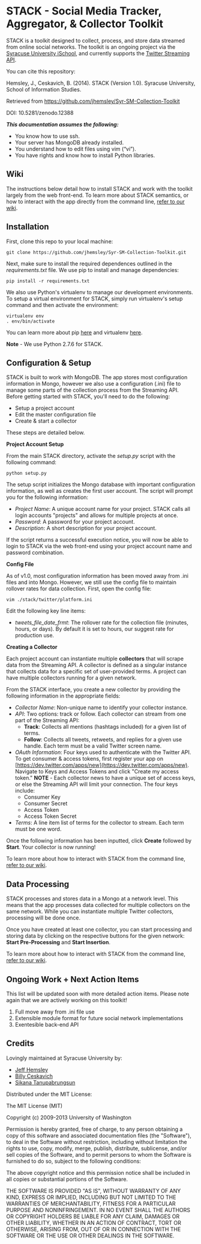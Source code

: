 STACK - Social Media Tracker, Aggregator, & Collector Toolkit
=========

STACK is a toolkit designed to collect, process, and store data streamed from online social networks. The toolkit is an ongoing project via the [Syracuse University iSchool](http://ischool.syr.edu), and currently supports the [Twitter Streaming API](https://dev.twitter.com/streaming/overview).

You can cite this repository:

Hemsley, J., Ceskavich, B. (2014). STACK (Version 1.0). Syracuse University, School of Information Studies.

Retrieved from https://github.com/jhemsley/Syr-SM-Collection-Toolkit

DOI: 10.5281/zenodo.12388

**_This documentation assumes the following:_**

* You know how to use ssh.
* Your server has MongoDB already installed.
* You understand how to edit files using vim (“vi”).
* You have rights and know how to install Python libraries.

## Wiki

The instructions below detail how to install STACK and work with the toolkit largely from the web front-end. To learn more about STACK semantics, or how to interact with the app directly from the command line, [refer to our wiki](#).

## Installation

First, clone this repo to your local machine:

```
git clone https://github.com/jhemsley/Syr-SM-Collection-Toolkit.git
```

Next, make sure to install the required dependences outlined in the _requirements.txt_ file. We use pip to install and manage dependencies:

```
pip install -r requirements.txt
```

We also use Python's virtualenv to manage our development environments. To setup a virtual environment for STACK, simply run virtualenv's setup command and then activate the environment:

    virtualenv env
    . env/bin/activate

You can learn more about pip [here](https://pypi.python.org/pypi/pip) and virtualenv [here](http://virtualenv.readthedocs.org/en/latest/).

**Note** - We use Python 2.7.6 for STACK.

## Configuration & Setup

STACK is built to work with MongoDB. The app stores most configuration information in Mongo, however we also use a configuration (.ini) file to manage some parts of the collection process from the Streaming API. Before getting started with STACK, you'll need to do the following:

* Setup a project account
* Edit the master configuration file
* Create & start a collector

These steps are detailed below.

**Project Account Setup**

From the main STACK directory, activate the _setup.py_ script with the following command:

    python setup.py

The setup script initializes the Mongo database with important configuration information, as well as creates the first user account. The script will prompt you for the following information:

* _Project Name_: A unique account name for your project. STACK calls all login accounts "projects" and allows for multiple projects at once.
* _Password_: A password for your project account.
* _Description_: A short description for your project account.

If the script returns a successful execution notice, you will now be able to login to STACK via the web front-end using your project account name and password combination.

**Config File**

As of v1.0, most configuration information has been moved away from .ini files and into Mongo. However, we still use the config file to maintain rollover rates for data collection. First, open the config file:

    vim ./stack/twitter/platform.ini

Edit the following key line items:

* _tweets_file_date_frmt_: The rollover rate for the collection file (minutes, hours, or days). By default it is set to hours, our suggest rate for production use.

**Creating a Collector**

Each project account can instantiate multiple **collectors** that will scrape data from the Streaming API. A collector is defined as a singular instance that collects data for a specific set of user-provided terms. A project can have multiple collectors running for a given network.

From the STACK interface, you create a new collector by providing the following information in the appropriate fields:

* _Collector Name_: Non-unique name to identify your collector instance.
* _API_: Two options: track or follow. Each collector can stream from one part of the Streaming API:
    * **Track**: Collects all mentions (hashtags included) for a given list of terms.
    * **Follow**: Collects all tweets, retweets, and replies for a given use handle. Each term must be a valid Twitter screen name.
* _OAuth Information_: Four keys used to authenticate with the Twitter API. To get consumer & access tokens, first register your app on [https://dev.twitter.com/apps/new](https://dev.twitter.com/apps/new). Navigate to Keys and Access Tokens and click "Create my access token." **NOTE** - Each collector news to have a unique set of access keys, or else the Streaming API will limit your connection. The four keys include:
    * Consumer Key
    * Consumer Secret
    * Access Token
    * Access Token Secret
* _Terms_: A line item list of terms for the collector to stream. Each term must be one word.

Once the following information has been inputted, click **Create** followed by **Start**. Your collector is now running!

To learn more about how to interact with STACK from the command line, [refer to our wiki](#).

## Data Processing

STACK processes and stores data in a Mongo at a network level. This means that the app processes data collected for multiple collectors on the same network. While you can instantiate multiple Twitter collectors, processing will be done once.

Once you have created at least one collector, you can start processing and storing data by clicking on the respective buttons for the given network: **Start Pre-Processing** and **Start Insertion**.

To learn more about how to interact with STACK from the command line, [refer to our wiki](#).

## Ongoing Work + Next Action Items

This list will be updated soon with more detailed action items. Please note again that we are actively working on this toolkit!

1. Full move away from .ini file use
2. Extensible module format for future social network implementations
3. Exentesible back-end API

## Credits

Lovingly maintained at Syracuse University by:

* [Jeff Hemsley](https://github.com/jhemsley)
* [Billy Ceskavich](https://github.com/bceskavich/)
* [Sikana Tanupabrungsun](https://github.com/Sikana)

Distributed under the MIT License:

The MIT License (MIT)

Copyright (c) 2009-2013 University of Washington

Permission is hereby granted, free of charge, to any person obtaining a copy of this software and associated documentation files (the "Software"), to deal in the Software without restriction, including without limitation the rights to use, copy, modify, merge, publish, distribute, sublicense, and/or sell copies of the Software, and to permit persons to whom the Software is furnished to do so, subject to the following conditions:

The above copyright notice and this permission notice shall be included in all copies or substantial portions of the Software.

THE SOFTWARE IS PROVIDED "AS IS", WITHOUT WARRANTY OF ANY KIND, EXPRESS OR IMPLIED, INCLUDING BUT NOT LIMITED TO THE WARRANTIES OF MERCHANTABILITY, FITNESS FOR A PARTICULAR PURPOSE AND NONINFRINGEMENT. IN NO EVENT SHALL THE AUTHORS OR COPYRIGHT HOLDERS BE LIABLE FOR ANY CLAIM, DAMAGES OR OTHER LIABILITY, WHETHER IN AN ACTION OF CONTRACT, TORT OR OTHERWISE, ARISING FROM, OUT OF OR IN CONNECTION WITH THE SOFTWARE OR THE USE OR OTHER DEALINGS IN THE SOFTWARE.
